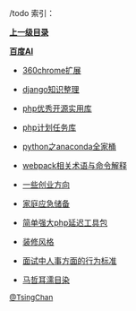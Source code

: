 /todo 索引：


**[上一级目录](/index.md)**

**[百度AI](/todo/百度AI/index.md)**

- [360chrome扩展](/todo/360chrome扩展.md)

- [django知识整理](/todo/django知识整理.md)

- [php优秀开源实用库](/todo/php优秀开源实用库.md)

- [php计划任务库](/todo/php计划任务库.md)

- [python之anaconda全家桶](/todo/python之anaconda全家桶.md)

- [webpack相关术语与命令解释](/todo/webpack相关术语与命令解释.md)

- [一些创业方向](/todo/一些创业方向.md)

- [家庭应急储备](/todo/家庭应急储备.md)

- [简单强大php延迟工具包](/todo/简单强大php延迟工具包.md)

- [装修风格](/todo/装修风格.md)

- [面试中人事方面的行为标准](/todo/面试中人事方面的行为标准.md)

- [马哲耳濡目染](/todo/马哲耳濡目染.md)


<font size=2 color='grey'> [@TsingChan](https://github.com/tsingchan) </font>